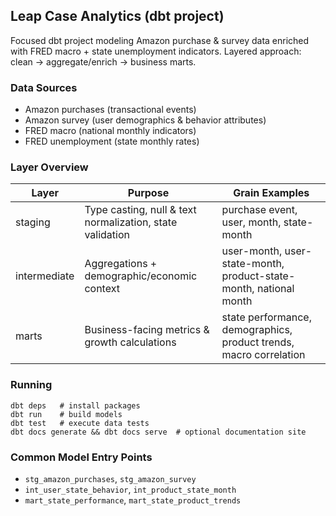 ## Leap Case Analytics (dbt project)

Focused dbt project modeling Amazon purchase & survey data enriched with FRED macro + state unemployment indicators. Layered approach: clean → aggregate/enrich → business marts.

### Data Sources
- Amazon purchases (transactional events)
- Amazon survey (user demographics & behavior attributes)
- FRED macro (national monthly indicators)
- FRED unemployment (state monthly rates)

### Layer Overview
| Layer | Purpose | Grain Examples |
|-------|---------|----------------|
| staging | Type casting, null & text normalization, state validation | purchase event, user, month, state-month |
| intermediate | Aggregations + demographic/economic context | user-month, user-state-month, product-state-month, national month |
| marts | Business-facing metrics & growth calculations | state performance, demographics, product trends, macro correlation |

### Running
```
dbt deps   # install packages
dbt run    # build models
dbt test   # execute data tests
dbt docs generate && dbt docs serve  # optional documentation site
```

### Common Model Entry Points
- `stg_amazon_purchases`, `stg_amazon_survey`
- `int_user_state_behavior`, `int_product_state_month`
- `mart_state_performance`, `mart_state_product_trends`

